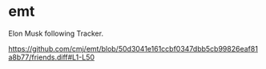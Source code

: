 # emt
Elon Musk following Tracker.

https://github.com/cmj/emt/blob/50d3041e161ccbf0347dbb5cb99826eaf81a8b77/friends.diff#L1-L50
